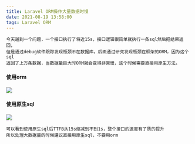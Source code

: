 ```yaml
---
title: Laravel ORM操作大量数据时慢
date: 2021-08-19 13:58:00
tags: Laravel ORM
---
```


```
今天越到一个问题，一个接口执行了将近15s，接口逻辑很简单就执行一条sql然后把结果返回，
但是通过debug软件跟踪发现瓶颈不在数据库。后面通过研究发现瓶颈在框架的ORM，因为这个sql
返回了上万条数据，当数据量巨大时ORM就会变得非常慢，这个时候需要直接用原生方法。
```

#### 使用orm

![](https://i.loli.net/2021/08/19/93NZCUlsjzVStxu.png)

#### 使用原生sql

![](https://i.loli.net/2021/08/19/bTX49RaV7KMFv5G.png)


```
可以看到使用原生sql后TTFB从15s缩减到不到1s，整个接口的速度有了质的提升
所以处理大数据量的时候建议直接用原生sql，不要用orm
```